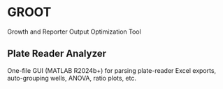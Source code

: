 # GROOT
Growth and Reporter Output Optimization Tool

## Plate Reader Analyzer
One-file GUI (MATLAB R2024b+) for parsing plate-reader Excel exports, auto-grouping wells, ANOVA, ratio plots, etc.

